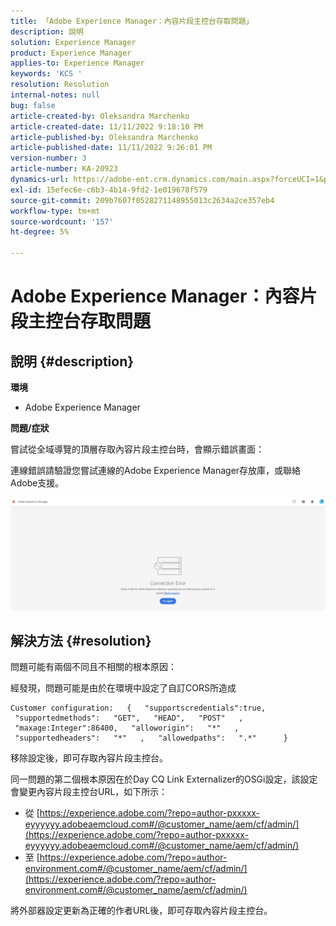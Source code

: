 ```yaml
---
title: 「Adobe Experience Manager：內容片段主控台存取問題」
description: 說明
solution: Experience Manager
product: Experience Manager
applies-to: Experience Manager
keywords: 'KCS '
resolution: Resolution
internal-notes: null
bug: false
article-created-by: Oleksandra Marchenko
article-created-date: 11/11/2022 9:18:10 PM
article-published-by: Oleksandra Marchenko
article-published-date: 11/11/2022 9:26:01 PM
version-number: 3
article-number: KA-20923
dynamics-url: https://adobe-ent.crm.dynamics.com/main.aspx?forceUCI=1&pagetype=entityrecord&etn=knowledgearticle&id=dc9cd255-0662-ed11-9561-6045bd006b25
exl-id: 15efec6e-c6b3-4b14-9fd2-1e019678f579
source-git-commit: 209b7607f0528271148955013c2634a2ce357eb4
workflow-type: tm+mt
source-wordcount: '157'
ht-degree: 5%

---
```


# Adobe Experience Manager：內容片段主控台存取問題

## 說明 {#description}


<b>環境</b>

- Adobe Experience Manager


<b>問題/症狀</b>

嘗試從全域導覽的頂層存取內容片段主控台時，會顯示錯誤畫面：

連線錯誤請驗證您嘗試連線的Adobe Experience Manager存放庫，或聯絡Adobe支援。



![](assets/___dd9cd255-0662-ed11-9561-6045bd006b25___.png)


## 解決方法 {#resolution}


問題可能有兩個不同且不相關的根本原因：

經發現，問題可能是由於在環境中設定了自訂CORS所造成




```
Customer configuration:   {   "supportscredentials":true,   "supportedmethods":   "GET",   "HEAD",   "POST"   ,   "maxage:Integer":86400,   "alloworigin":   "*"   ,   "supportedheaders":   "*"   ,   "allowedpaths":   ".*"      }
```


移除設定後，即可存取內容片段主控台。

同一問題的第二個根本原因在於Day CQ Link Externalizer的OSGi設定，該設定會變更內容片段主控台URL，如下所示：

- 從 [https://experience.adobe.com/?repo=author-pxxxxx-eyyyyyy.adobeaemcloud.com#/@customer_name/aem/cf/admin/](https://experience.adobe.com/?repo=author-pxxxxx-eyyyyyy.adobeaemcloud.com#/@customer_name/aem/cf/admin/)
- 至 [https://experience.adobe.com/?repo=author-environment.com#/@customer_name/aem/cf/admin/](https://experience.adobe.com/?repo=author-environment.com#/@customer_name/aem/cf/admin/)


將外部器設定更新為正確的作者URL後，即可存取內容片段主控台。
